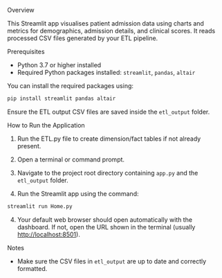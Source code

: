 Overview

This Streamlit app visualises patient admission data using charts and metrics for demographics, admission details, and clinical scores. It reads processed CSV files generated by your ETL pipeline.

Prerequisites

* Python 3.7 or higher installed
* Required Python packages installed: `streamlit`, `pandas`, `altair`

You can install the required packages using:

```bash
pip install streamlit pandas altair
```

Ensure the ETL output CSV files are saved inside the `etl_output` folder.

How to Run the Application

1. Run the ETL.py file to create dimension/fact tables if not already present.

3. Open a terminal or command prompt.

4. Navigate to the project root directory containing `app.py` and the `etl_output` folder.

5. Run the Streamlit app using the command:

```bash
streamlit run Home.py
```

4. Your default web browser should open automatically with the dashboard. If not, open the URL shown in the terminal (usually [http://localhost:8501](http://localhost:8501)).

Notes

* Make sure the CSV files in `etl_output` are up to date and correctly formatted.
